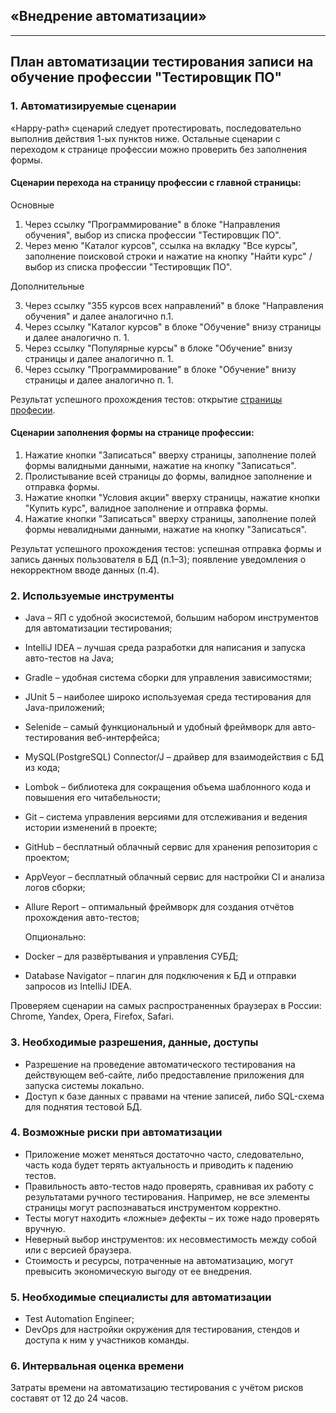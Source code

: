 
## «Внедрение автоматизации»

***
## План автоматизации тестирования записи на обучение профессии "Тестировщик ПО"

### 1. Автоматизируемые сценарии
«Happy-path» сценарий следует протестировать, последовательно выполнив действия 1-ых пунктов ниже.
Остальные сценарии с переходом к странице профессии можно проверить без заполнения формы.
#### Сценарии перехода на страницу профессии с главной страницы:

Основные

1. Через ссылку "Программирование" в блоке "Направления обучения",
выбор из списка профессии "Тестировщик ПО".
2. Через меню "Каталог курсов", ссылка на вкладку "Все курсы", 
заполнение поисковой строки и нажатие на кнопку "Найти курс" / выбор из списка профессии "Тестировщик ПО".

Дополнительные

3. Через ссылку "355 курсов всех направлений" в блоке "Направления обучения" и далее аналогично п.1.
4. Через ссылку "Каталог курсов" в блоке "Обучение" внизу страницы и далее аналогично п. 1.
5. Через ссылку "Популярные курсы" в блоке "Обучение" внизу страницы и далее аналогично п. 1.
6. Через ссылку "Программирование" в блоке "Обучение" внизу страницы и далее аналогично п. 1.

Результат успешного прохождения тестов:
открытие [страницы професии](https://netology.ru/programs/qa).

#### Сценарии заполнения формы на странице профессии:

1. Нажатие кнопки "Записаться" вверху страницы, заполнение полей формы валидными данными, 
нажатие на кнопку "Записаться".
2. Пролистывание всей страницы до формы, валидное заполнение и отправка формы.
3. Нажатие кнопки "Условия акции" вверху страницы, нажатие кнопки "Купить курс",
валидное заполнение и отправка формы.
4. Нажатие кнопки "Записаться" вверху страницы, заполнение полей формы невалидными данными,
нажатие на кнопку "Записаться".

Результат успешного прохождения тестов:
успешная отправка формы и запись данных пользователя в БД (п.1–3);
появление уведомления о некорректном вводе данных (п.4).

### 2. Используемые инструменты
* Java – ЯП с удобной экосистемой, большим набором инструментов для автоматизации тестирования;
* IntelliJ IDEA – лучшая среда разработки для написания и запуска авто-тестов на Java;
* Gradle – удобная система сборки для управления зависимостями;
* JUnit 5 – наиболее широко используемая среда тестирования для Java-приложений;
* Selenide – самый функциональный и удобный фреймворк для авто-тестирования веб-интерфейса;
* MySQL(PostgreSQL) Connector/J – драйвер для взаимодействия с БД из кода;
* Lombok – библиотека для сокращения объема шаблонного кода и повышения его читабельности;
* Git – система управления версиями для отслеживания и ведения истории изменений в проекте;
* GitHub – бесплатный облачный сервис для хранения репозитория с проектом;
* AppVeyor – бесплатный облачный сервис для настройки CI и анализа логов сборки;
* Allure Report – оптимальный фреймворк для создания отчётов прохождения авто-тестов;

  Опционально:
* Docker – для развёртывания и управления СУБД;
* Database Navigator – плагин для подключения к БД и отправки запросов из IntelliJ IDEA.

Проверяем сценарии на самых распространенных браузерах в России: Chrome, Yandex, Opera, Firefox, Safari.

### 3. Необходимые разрешения, данные, доступы

* Разрешение на проведение автоматического тестирования на действующем веб-сайте, 
либо предоставление приложения для запуска системы локально.
* Доступ к базе данных с правами на чтение записей, либо SQL-схема для поднятия тестовой БД.

### 4. Возможные риски при автоматизации
* Приложение может меняться достаточно часто, 
следовательно, часть кода будет терять актуальность и приводить к падению тестов.
* Правильность авто-тестов надо проверять, сравнивая их работу с результатами ручного тестирования.
Например, не все элементы страницы могут распознаваться инструментом корректно.
* Тесты могут находить «ложные» дефекты – их тоже надо проверять вручную.
* Неверный выбор инструментов: их несовместимость между собой или с версией браузера.
* Стоимость и ресурсы, потраченные на автоматизацию, могут превысить экономическую выгоду от ее внедрения.

### 5. Необходимые специалисты для автоматизации

* Test Automation Engineer;
* DevOps для настройки окружения для тестирования, стендов и доступа к ним у участников команды.

### 6. Интервальная оценка времени

Затраты времени на автоматизацию тестирования с учётом рисков составят от 12 до 24 часов.
